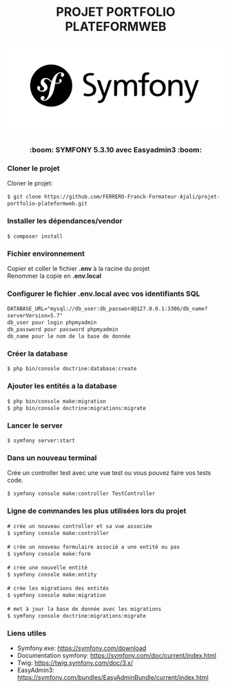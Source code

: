 <div align="center">
<h1>PROJET PORTFOLIO PLATEFORMWEB</h1>
<img src="/public/images/symfony.svg" alt="symfony">
<h3>:boom: SYMFONY 5.3.10 avec Easyadmin3 :boom:</h3>
</div>
       
### Cloner le projet  
Cloner le projet:    
```
$ git clone https://github.com/FERRERO-Franck-Formateur-Ajali/projet-portfolio-plateformweb.git
```
     
### Installer les dépendances/vendor    
```
$ composer install  
```
    
### Fichier environnement  
Copier et coller le fichier __.env__ à la racine du projet  
Renommer la copie en __.env.local__  
  
### Configurer le fichier .env.local avec vos identifiants SQL  
```
DATABASE_URL="mysql://db_user:db_password@127.0.0.1:3306/db_name?serverVersion=5.7"    
db_user pour login phpmyadmin       
db_password pour password phpmyadmin      
db_name pour le nom de la base de donnée    
```
       
### Créer la database   
```
$ php bin/console doctrine:database:create   
```
    
### Ajouter les entités a la database    
```
$ php bin/console make:migration  
$ php bin/console doctrine:migrations:migrate  
```
    
### Lancer le server 
```
$ symfony server:start  
```

### Dans un nouveau terminal 
Crée un controller test avec une vue test ou vous pouvez faire vos tests code.     
```
$ symfony console make:controller TestController     
```

### Ligne de commandes les plus utilisées lors du projet    
```
# crée un nouveau controller et sa vue associée      
$ symfony console make:controller   
           
# crée un nouveau formulaire associé a une entité ou pas          
$ symfony console make:form          
      
# crée une nouvelle entité            
$ symfony console make:entity          
      
# crée les migrations des entités                  
$ symfony console make:migration        
           
# met à jour la base de donnée avec les migrations                            
$ symfony console doctrine:migrations:migrate              
```

### Liens utiles      
- Symfony.exe: https://symfony.com/download    
- Documentation symfony: https://symfony.com/doc/current/index.html         
- Twig: https://twig.symfony.com/doc/3.x/      
- EasyAdmin3: https://symfony.com/bundles/EasyAdminBundle/current/index.html   
